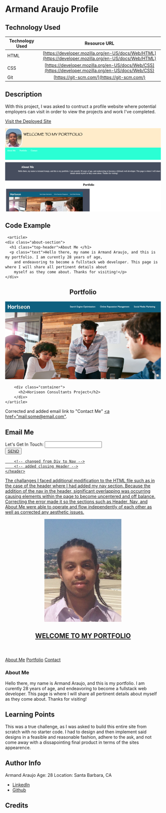 # Armand Araujo Profile  

## Technology Used 

| Technology Used | Resource URL | 
| ------------- |:-------------:| 
| HTML | [https://developer.mozilla.org/en-US/docs/Web/HTML](https://developer.mozilla.org/en-US/docs/Web/HTML) | 
| CSS | [https://developer.mozilla.org/en-US/docs/Web/CSS](https://developer.mozilla.org/en-US/docs/Web/CSS) | 
| Git | [https://git-scm.com/](https://git-scm.com/) | 

## Description 
With this project, I was asked to contruct a profile website where potential employers can visit in order to view the projects and work I've completed. 

[Visit the Deployed Site](https://armand57araujo.github.io//) 

![Portfolio.png](assets/css/Portfolio.png)


## Code Example 


 
  <!-- removed image from css and added here to html -->

     <article>
    <div class="about-section">
      <h1 class="top-header">About Me </h1>
      <p class="text">Hello there, my name is Armand Araujo, and this is my portfolio. I am curently 28 years of age,
        and endeavoring to become a fullstack web developer. This page is where I will share all pertinent details about
        myself as they come about. Thanks for visiting!</p>
    </div>
  </article>

  <main>
    <h2 style="text-align: center;">Portfolio</h2>
    <article>
      <div class="column">
        <div class="card">
          <a href=https://armand57araujo.github.io/Horisean-Consultants><img src="./images/Meeting.png"
              alt="Horisean-Consultants" class="img" style="width: 50">
            <!-- added link for project -->
          </a>
        </div>

        <div class="container">
          <h2>Horiseon Consultants Project</h2>
        </div>
    </article>

Corrected and added email link to "Contact Me" [<a href="mail:some@email.com"](https://www.w3schools.com/tags/tag_address.asp). 



  <footer>
    <section id="contact">
      <h2 class="text-center">Email Me</h2>
      <form>
        <label class="text-right" for="email">Let's Get In Touch:</label>
        <input type="text" id="email" name="user-email">
        <div class="text-center">
          <button type="submit"><a href="mailto:armand_araujo@yahoo.com">SEND</button>
        </div>
      </form>
    </section>
  </footer>
    
        <!-- changed from Div to Nav -->
        <!-- added closing Header -->
    </header>

 

The challanges I faced additional modification to the HTML file such as in the case of the header where I had added my nav section. Because the addition of the nav in the header, significant overlapping was occurring causing elements within the page to become uncentered and off balance. Correcting the error made it so the sections such as Header, Nav, and About Me were able to operate and flow independently of each other as well as corrected any aesthetic issues.


<body>
  <header>
    <img class="profile-picture" src="./images/IMG_1364.png" alt="Portfolio image of a young man">
    <h1>WELCOME TO MY PORTFOLIO </h1>

  </header>
  <!-- removed Nave from header -->

  <nav class="topnav">
    <a href="#about me">About Me</a>
    <a href="#portfolio">Portfolio</a>
    <a href="#contact">Contact</a>

  </nav>


  <article>
    <div class="about-section">
      <h1 class="top-header">About Me </h1>
      <p class="text">Hello there, my name is Armand Araujo, and this is my portfolio. I am curently 28 years of age,
        and endeavoring to become a fullstack web developer. This page is where I will share all pertinent details about
        myself as they come about. Thanks for visiting!</p>
    </div>
  </article>



## Learning Points 

This was a true challenge, as I was asked to build this entire site from scratch with no starter code. I had to design and then implement said designs in a feasible and reasonable fashion, adhere to the ask, and not come away with a dissapointing final product in terms of the sites appearence. 


## Author Info
Armand Araujo
Age: 28
Location: Santa Barbara, CA

 
* [LinkedIn](https://www.linkedin.com/in/armand-araujo-a82ba2291/) 
* [Github](https://github.com/Armand57araujo) 


## Credits 